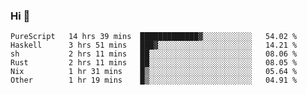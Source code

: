 ### Hi 👋

<!--START_SECTION:waka-->

```text
PureScript   14 hrs 39 mins  █████████████▓░░░░░░░░░░░   54.02 %
Haskell      3 hrs 51 mins   ███▓░░░░░░░░░░░░░░░░░░░░░   14.21 %
sh           2 hrs 11 mins   ██░░░░░░░░░░░░░░░░░░░░░░░   08.06 %
Rust         2 hrs 11 mins   ██░░░░░░░░░░░░░░░░░░░░░░░   08.05 %
Nix          1 hr 31 mins    █▒░░░░░░░░░░░░░░░░░░░░░░░   05.64 %
Other        1 hr 19 mins    █▒░░░░░░░░░░░░░░░░░░░░░░░   04.91 %
```

<!--END_SECTION:waka-->
